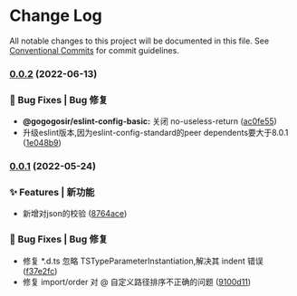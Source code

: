 # Change Log

All notable changes to this project will be documented in this file.
See [Conventional Commits](https://conventionalcommits.org) for commit guidelines.

### [0.0.2](https://github.com/GOGOGOSIR/configs/compare/v0.0.1...v0.0.2) (2022-06-13)


### 🐛 Bug Fixes | Bug 修复

* **@gogogosir/eslint-config-basic:** 关闭 no-useless-return ([ac0fe55](https://github.com/GOGOGOSIR/configs/commit/ac0fe5540198838976a7f82281b78c09adf63b36))
* 升级eslint版本,因为eslint-config-standard的peer dependents要大于8.0.1 ([1e048b9](https://github.com/GOGOGOSIR/configs/commit/1e048b931c737c71ed5ddba58df3355a51abb87f))



### [0.0.1](https://github.com/GOGOGOSIR/configs/compare/v0.0.1-0...v0.0.1) (2022-05-24)


### ✨ Features | 新功能

* 新增对json的校验 ([8764ace](https://github.com/GOGOGOSIR/configs/commit/8764aced0addfc7eda83dbf11a08feec74f4e7eb))


### 🐛 Bug Fixes | Bug 修复

* 修复 *.d.ts 忽略 TSTypeParameterInstantiation,解决其 indent 错误 ([f37e2fc](https://github.com/GOGOGOSIR/configs/commit/f37e2fcc7e81ee7b4c7fb0372924d2dbca8dcee3))
* 修复 import/order 对 @ 自定义路径排序不正确的问题 ([9100d11](https://github.com/GOGOGOSIR/configs/commit/9100d118590c088d73892c51c49e93b402623f2a))
